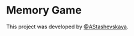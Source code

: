 # Memory Game

This project was developed by [@AStashevskaya](https://github.com/AStashevskaya).



